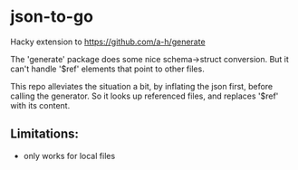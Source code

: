 # json-to-go
Hacky extension to https://github.com/a-h/generate

The 'generate' package does some nice schema->struct conversion. But it can't handle '$ref' elements that point to other files.

This repo alleviates the situation a bit, by inflating the json first, before calling the generator.
So it looks up referenced files, and replaces '$ref' with its content.

## Limitations:
- only works for local files
